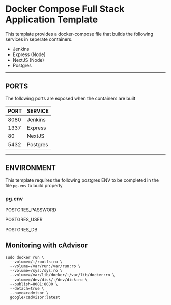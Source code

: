 # Docker Compose Full Stack Application Template

This template provides a docker-compose file that builds the following services in seperate containers.

- Jenkins
- Express (Node)
- NextJS (Node)
- Postgres

---

## PORTS

The following ports are exposed when the containers are built

| PORT | SERVICE  |
| ---- | -------- |
| 8080 | Jenkins  |
| 1337 | Express  |
| 80   | NextJS   |
| 5432 | Postgres |

---

## ENVIRONMENT

This template requires the following postgres ENV to be completed in the file `pg.env` to build properly

### **pg.env**

POSTGRES_PASSWORD

POSTGRES_USER

POSTGRES_DB

## Monitoring with cAdvisor

```
sudo docker run \
  --volume=/:/rootfs:ro \
  --volume=/var/run:/var/run:ro \
  --volume=/sys:/sys:ro \
  --volume=/var/lib/docker/:/var/lib/docker:ro \
  --volume=/dev/disk/:/dev/disk:ro \
  --publish=8081:8080 \
  --detach=true \
  --name=cadvisor \
  google/cadvisor:latest
```

